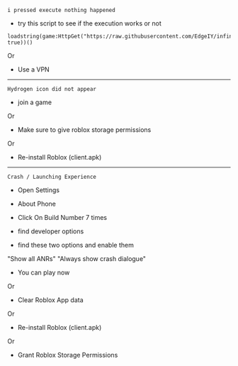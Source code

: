```i pressed execute nothing happened```

- try this script to see if the execution works or not

```
loadstring(game:HttpGet("https://raw.githubusercontent.com/EdgeIY/infiniteyield/master/source", true))()
```

Or

- Use a VPN

-------

```Hydrogen icon did not appear```

- join a game

Or

- Make sure to give roblox storage permissions

Or

- Re-install Roblox (client.apk)

-------

```Crash / Launching Experience```


- Open Settings


- About Phone


- Click On Build Number 7 times


- find developer options


- find these two options and enable them


"Show all ANRs" 
"Always show crash dialogue"


- You can play now

Or

- Clear Roblox App data

Or

- Re-install Roblox (client.apk)

Or

- Grant Roblox Storage Permissions
